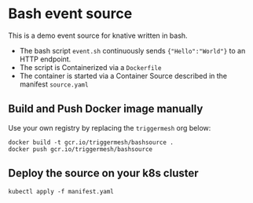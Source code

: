 # Bash event source

This is a demo event source for knative written in bash.

* The bash script `event.sh` continuously sends `{"Hello":"World"}` to an HTTP endpoint.
* The script is Containerized via a `Dockerfile`
* The container is started via a Container Source described in the manifest `source.yaml`

## Build and Push Docker image manually

Use your own registry by replacing the `triggermesh` org below:

```
docker build -t gcr.io/triggermesh/bashsource .
docker push gcr.io/triggermesh/bashsource
```

## Deploy the source on your k8s cluster

```
kubectl apply -f manifest.yaml
```
